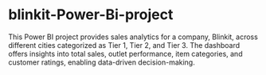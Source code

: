 # blinkit-Power-Bi-project
This Power BI project provides sales analytics for a company, Blinkit, across different cities categorized as Tier 1, Tier 2, and Tier 3. The dashboard offers insights into total sales, outlet performance, item categories, and customer ratings, enabling data-driven decision-making.
